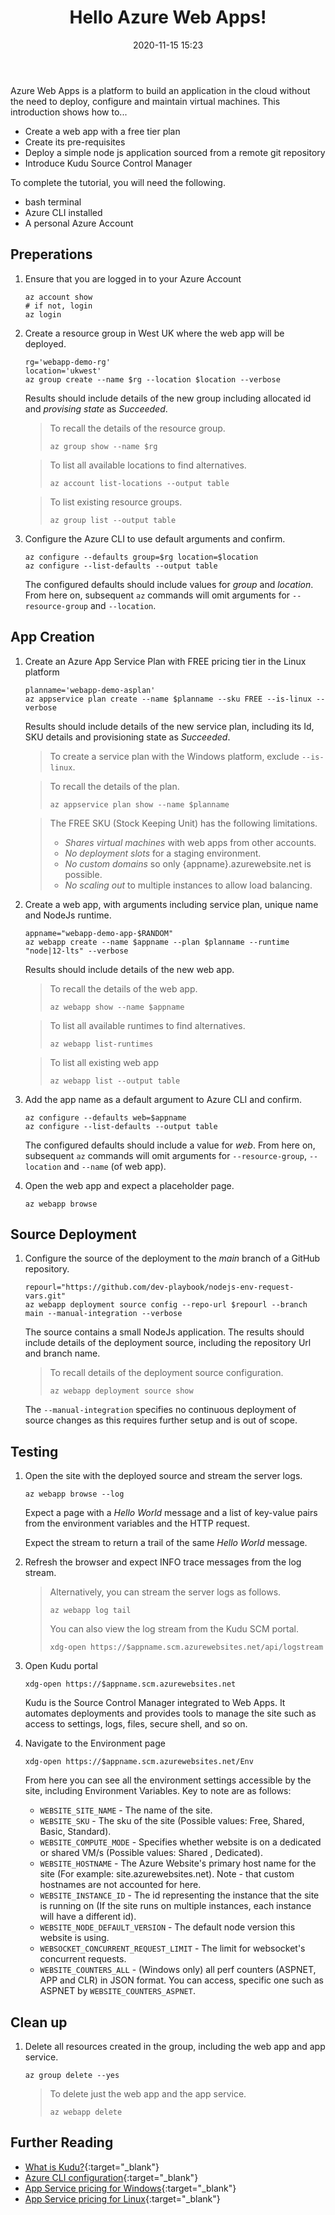 ﻿---
title: Hello Azure Web Apps!
index: 10
layout: post
date: 2020-11-15 15:23
categories: 
    - Azure CLI
    - Azure WebApps
permalink: azure-cli/webapps/introduction
tags:
    - devops
    - paas
---

Azure Web Apps is a platform to build an application in the cloud without the need to deploy, configure and maintain virtual machines. This introduction shows how to...

- Create a web app with a free tier plan
- Create its pre-requisites
- Deploy a simple node js application sourced from a remote git repository 
- Introduce Kudu Source Control Manager

To complete the tutorial, you will need the following.

- bash terminal
- Azure CLI installed
- A personal Azure Account

## **Preperations**

1. Ensure that you are logged in to your Azure Account

    ```shell
    az account show
    # if not, login
    az login
    ```

1. Create a resource group in West UK where the web app will be deployed.

    ```shell
    rg='webapp-demo-rg'
    location='ukwest'
    az group create --name $rg --location $location --verbose
    ```
    Results should include details of the new group including allocated id and _provising state_ as _Succeeded_.
    
    > To recall the details of the resource group.
    > ```
    > az group show --name $rg
    > ```

    > To list all available locations to find alternatives.
    > ```
    > az account list-locations --output table
    > ```
    
    > To list existing resource groups.
    > ```
    > az group list --output table
    > ```

1. Configure the Azure CLI to use default arguments and confirm.
    
    ```shell
    az configure --defaults group=$rg location=$location
    az configure --list-defaults --output table
    ```
    The configured defaults should include values for _group_ and _location_. From here on, subsequent <code>az</code> commands will omit arguments for <code>--resource-group</code> and <code>--location</code>.

## **App Creation**

1. Create an Azure App Service Plan with FREE pricing tier in the Linux platform

    ```shell
    planname='webapp-demo-asplan'
    az appservice plan create --name $planname --sku FREE --is-linux --verbose
    ```
    Results should include details of the new service plan, including its Id, SKU details and provisioning state as _Succeeded_.

    > To create a service plan with the Windows platform, exclude <code>--is-linux</code>.

    > To recall the details of the plan.
    > ```
    > az appservice plan show --name $planname
    > ```

    > The FREE SKU (Stock Keeping Unit) has the following limitations.
    > - _Shares virtual machines_ with web apps from other accounts.
    > - _No deployment slots_ for a staging environment.
    > - _No custom domains_ so only {appname}.azurewebsite.net is possible.
    > - _No scaling out_ to multiple instances to allow load balancing.


1. Create a web app, with arguments including service plan, unique name and NodeJs runtime.
    
    ```shell
    appname="webapp-demo-app-$RANDOM"
    az webapp create --name $appname --plan $planname --runtime "node|12-lts" --verbose
    ```
    Results should include details of the new web app.

    > To recall the details of the web app.
    > ```
    > az webapp show --name $appname
    > ```

    > To list all available runtimes to find alternatives.
    > ```
    > az webapp list-runtimes
    > ```

    > To list all existing web app
    > ```
    > az webapp list --output table
    > ```

1. Add the app name as a default argument to Azure CLI and confirm.
    
    ```shell
    az configure --defaults web=$appname
    az configure --list-defaults --output table
    ```
    The configured defaults should include a value for _web_. From here on, subsequent <code>az</code> commands will omit arguments for <code>--resource-group</code>, <code>--location</code> and <code>--name</code> (of web app).

1. Open the web app and expect a placeholder page.

    ```shell
    az webapp browse
    ```

## **Source Deployment**

1. Configure the source of the deployment to the _main_ branch of a GitHub repository.

    ```shell
    repourl="https://github.com/dev-playbook/nodejs-env-request-vars.git"
    az webapp deployment source config --repo-url $repourl --branch main --manual-integration --verbose
    ```

    The source contains a small NodeJs application. The results should include details of the deployment source, including the repository Url and branch name.
    
    > To recall details of the deployment source configuration.
    > ```
    > az webapp deployment source show
    > ```

    The <code>--manual-integration</code> specifies no continuous deployment of source changes as this requires further setup and is out of scope.

## **Testing**

1. Open the site with the deployed source and stream the server logs.

    ```shell
    az webapp browse --log
    ```

    Expect a page with a _Hello World_ message and a list of key-value pairs from the environment variables and the HTTP request.

    Expect the stream to return a trail of the same _Hello World_ message.

1. Refresh the browser and expect INFO trace messages from the log stream.

    > Alternatively, you can stream the server logs as follows.
    > ```
    > az webapp log tail
    > ```
    > You can also view the log stream from the Kudu SCM portal.
    > ```
    > xdg-open https://$appname.scm.azurewebsites.net/api/logstream
    > ```

1. Open Kudu portal

    ```shell
    xdg-open https://$appname.scm.azurewebsites.net
    ```

    Kudu is the Source Control Manager integrated to Web Apps. It automates deployments and provides tools to manage the site such as access to settings, logs, files, secure shell, and so on.

1. Navigate to the Environment page

    ```shell
    xdg-open https://$appname.scm.azurewebsites.net/Env
    ```

    From here you can see all the environment settings accessible by the site, including Environment Variables. Key to note are as follows:

    - <code>WEBSITE_SITE_NAME</code> - The name of the site.
    - <code>WEBSITE_SKU</code> - The sku of the site (Possible values: Free, Shared, Basic, Standard).
    - <code>WEBSITE_COMPUTE_MODE</code> - Specifies whether website is on a dedicated or shared VM/s (Possible values: Shared , Dedicated).
    - <code>WEBSITE_HOSTNAME</code> - The Azure Website's primary host name for the site (For example: site.azurewebsites.net). Note     - that custom hostnames are not accounted for here.
    - <code>WEBSITE_INSTANCE_ID</code> - The id representing the instance that the site is running on (If the site runs on multiple instances, each instance will have a different id).
    - <code>WEBSITE_NODE_DEFAULT_VERSION</code> - The default node version this website is using.
    - <code>WEBSOCKET_CONCURRENT_REQUEST_LIMIT</code> - The limit for websocket's concurrent requests.
    - <code>WEBSITE_COUNTERS_ALL</code> - (Windows only) all perf counters (ASPNET, APP and CLR) in JSON format. You can access, specific one such as ASPNET by <code>WEBSITE_COUNTERS_ASPNET</code>.

## **Clean up**

1. Delete all resources created in the group, including the web app and app service.

    ```shell
    az group delete --yes
    ```

    > To delete just the web app and the app service.
    > ```
    > az webapp delete
    > ```

## **Further Reading**

- [What is Kudu?](https://azure.microsoft.com/en-gb/resources/videos/what-is-kudu-with-david-ebbo/){:target="_blank"}
- [Azure CLI configuration](https://docs.microsoft.com/en-us/cli/azure/azure-cli-configuration){:target="_blank"}
- [App Service pricing for Windows](https://azure.microsoft.com/en-gb/pricing/details/app-service/windows/){:target="_blank"}
- [App Service pricing for Linux](https://azure.microsoft.com/en-gb/pricing/details/app-service/windows/){:target="_blank"}
